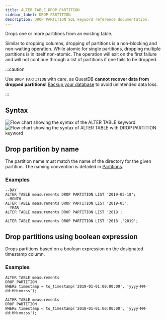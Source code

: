 ```yaml
---
title: ALTER TABLE DROP PARTITION
sidebar_label: DROP PARTITION
description: DROP PARTITION SQL keyword reference documentation.
---
```


Drops one or more partitions from an existing table.

Similar to dropping columns, dropping of partitions is a non-blocking and
non-waiting operation. While atomic for single partitions, dropping multiple
partitions is in itself non-atomic. The operation will exit on the first failure
and will not continue through a list of partitions if one fails to be dropped.

:::caution

Use `DROP PARTITION` with care, as QuestDB **cannot recover data from dropped
partitions**! [Backup your database](/docs/operations/backup/) to avoid
unintended data loss.

:::

## Syntax

![Flow chart showing the syntax of the ALTER TABLE keyword](/images/docs/diagrams/alterTable.svg)
![Flow chart showing the syntax of ALTER TABLE with DROP PARTITION keyword](/images/docs/diagrams/alterTableDropPartition.svg)

## Drop partition by name

The partition name must match the name of the directory for the given partition.
The naming convention is detailed in [Partitions](/docs/concept/partitions/).

### Examples

```questdb-sql title="Drop a single partition"
--DAY
ALTER TABLE measurements DROP PARTITION LIST '2019-05-18';
--MONTH
ALTER TABLE measurements DROP PARTITION LIST '2019-05';
--YEAR
ALTER TABLE measurements DROP PARTITION LIST '2019';
```

```questdb-sql title="Drop multiple partitions"
ALTER TABLE measurements DROP PARTITION LIST '2018','2019';
```

## Drop partitions using boolean expression

Drops partitions based on a boolean expression on the designated timestamp
column.

### Examples

```questdb-sql title="Drop one partition"
ALTER TABLE measurements
DROP PARTITION
WHERE timestamp = to_timestamp('2019-01-01:00:00:00', 'yyyy-MM-dd:HH:mm:ss');
```

```questdb-sql title="Drop all partitions older than 2018"
ALTER TABLE measurements
DROP PARTITION
WHERE timestamp < to_timestamp('2018-01-01:00:00:00', 'yyyy-MM-dd:HH:mm:ss');
```
